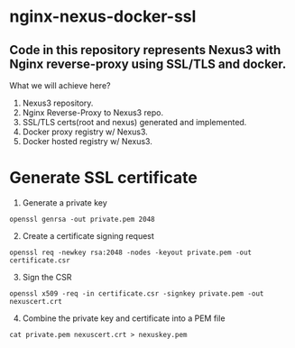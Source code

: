 # nginx-nexus-docker-ssl
## Code in this repository represents Nexus3 with Nginx reverse-proxy using SSL/TLS and docker.
What we will achieve here?
1. Nexus3 repository. 
2. Nginx Reverse-Proxy to Nexus3 repo.
3. SSL/TLS certs(root and nexus) generated and implemented.
4. Docker proxy registry w/ Nexus3.
5. Docker hosted registry w/ Nexus3.

# Generate SSL certificate
1. Generate a private key
```
openssl genrsa -out private.pem 2048
```
2. Create a certificate signing request
```
openssl req -newkey rsa:2048 -nodes -keyout private.pem -out certificate.csr
```
3. Sign the CSR
```
openssl x509 -req -in certificate.csr -signkey private.pem -out nexuscert.crt
```
4. Combine the private key and certificate into a PEM file
```
cat private.pem nexuscert.crt > nexuskey.pem
```
